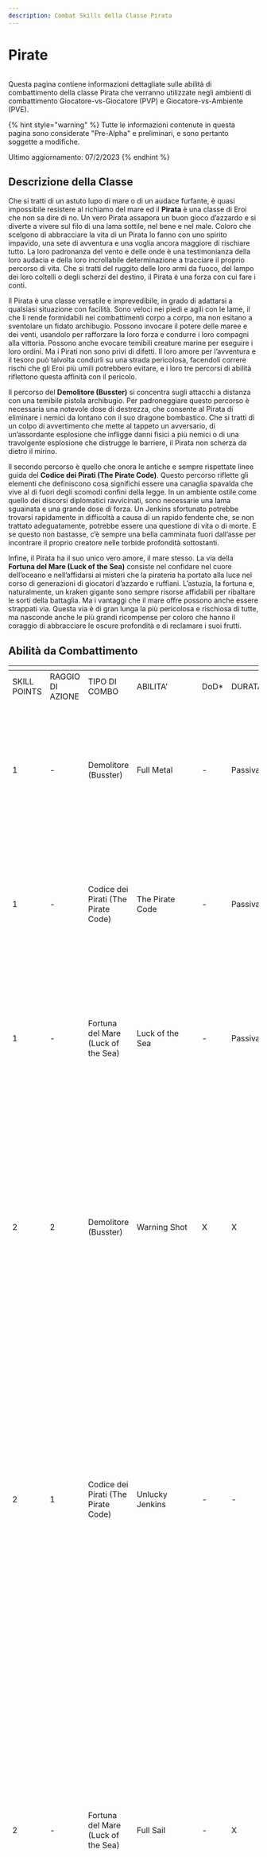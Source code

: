 ```yaml
---
description: Combat Skills della Classe Pirata
---
```


# Pirate

<figure><img src="../../.gitbook/assets/pira.png" alt=""><figcaption></figcaption></figure>

Questa pagina contiene informazioni dettagliate sulle abilità di combattimento della classe Pirata che verranno utilizzate negli ambienti di combattimento Giocatore-vs-Giocatore (PVP) e Giocatore-vs-Ambiente (PVE).

{% hint style="warning" %}
Tutte le informazioni contenute in questa pagina sono considerate "Pre-Alpha" e preliminari, e sono pertanto soggette a modifiche.

Ultimo aggiornamento: 07/2/2023
{% endhint %}

## Descrizione della Classe

Che si tratti di un astuto lupo di mare o di un audace furfante, è quasi impossibile resistere al richiamo del mare ed il **Pirata** è una classe di Eroi che non sa dire di no. Un vero Pirata assapora un buon gioco d’azzardo e si diverte a vivere sul filo di una lama sottile, nel bene e nel male. Coloro che scelgono di abbracciare la vita di un Pirata lo fanno con uno spirito impavido, una sete di avventura e una voglia ancora maggiore di rischiare tutto. La loro padronanza del vento e delle onde è una testimonianza della loro audacia e della loro incrollabile determinazione a tracciare il proprio percorso di vita. Che si tratti del ruggito delle loro armi da fuoco, del lampo dei loro coltelli o degli scherzi del destino, il Pirata è una forza con cui fare i conti.

Il Pirata è una classe versatile e imprevedibile, in grado di adattarsi a qualsiasi situazione con facilità. Sono veloci nei piedi e agili con le lame, il che li rende formidabili nei combattimenti corpo a corpo, ma non esitano a sventolare un fidato archibugio. Possono invocare il potere delle maree e dei venti, usandolo per rafforzare la loro forza e condurre i loro compagni alla vittoria. Possono anche evocare temibili creature marine per eseguire i loro ordini. Ma i Pirati non sono privi di difetti. Il loro amore per l’avventura e il tesoro può talvolta condurli su una strada pericolosa, facendoli correre rischi che gli Eroi più umili potrebbero evitare, e i loro tre percorsi di abilità riflettono questa affinità con il pericolo.

Il percorso del **Demolitore (Busster)** si concentra sugli attacchi a distanza con una temibile pistola archibugio. Per padroneggiare questo percorso è necessaria una notevole dose di destrezza, che consente al Pirata di eliminare i nemici da lontano con il suo dragone bombastico. Che si tratti di un colpo di avvertimento che mette al tappeto un avversario, di un’assordante esplosione che infligge danni fisici a più nemici o di una travolgente esplosione che distrugge le barriere, il Pirata non scherza da dietro il mirino.

Il secondo percorso è quello che onora le antiche e sempre rispettate linee guida del **Codice dei Pirati (The Pirate Code)**. Questo percorso riflette gli elementi che definiscono cosa significhi essere una canaglia spavalda che vive al di fuori degli scomodi confini della legge. In un ambiente ostile come quello dei discorsi diplomatici ravvicinati, sono necessarie una lama sguainata e una grande dose di forza. Un Jenkins sfortunato potrebbe trovarsi rapidamente in difficoltà a causa di un rapido fendente che, se non trattato adeguatamente, potrebbe essere una questione di vita o di morte. E se questo non bastasse, c’è sempre una bella camminata fuori dall’asse per incontrare il proprio creatore nelle torbide profondità sottostanti.

Infine, il Pirata ha il suo unico vero amore, il mare stesso. La via della **Fortuna del Mare (Luck of the Sea)** consiste nel confidare nel cuore dell’oceano e nell’affidarsi ai misteri che la pirateria ha portato alla luce nel corso di generazioni di giocatori d’azzardo e ruffiani. L’astuzia, la fortuna e, naturalmente, un kraken gigante sono sempre risorse affidabili per ribaltare le sorti della battaglia. Ma i vantaggi che il mare offre possono anche essere strappati via. Questa via è di gran lunga la più pericolosa e rischiosa di tutte, ma nasconde anche le più grandi ricompense per coloro che hanno il coraggio di abbracciare le oscure profondità e di reclamare i suoi frutti.

## Abilità da Combattimento

<table data-header-hidden><thead><tr><th width="110"></th><th></th><th width="175"></th><th width="162"></th><th></th><th></th><th width="800"></th></tr></thead><tbody><tr><td>SKILL POINTS</td><td>RAGGIO DI AZIONE</td><td>TIPO DI COMBO</td><td>ABILITA’</td><td>DoD*</td><td>DURATA</td><td>DESCRIZIONE</td></tr><tr><td>1</td><td>-</td><td>Demolitore (Busster)</td><td>Full Metal</td><td>-</td><td>Passiva</td><td><p>Tira un D20 all'inizio di una battaglia e rilancia ogni X turni.</p><p>Aumenta la DEX effettiva di questo Eroe di X% in combattimento.</p><p>X = valore del lancio del D20.</p></td></tr><tr><td>1</td><td>-</td><td>Codice dei Pirati (The Pirate Code)</td><td>The Pirate Code</td><td>-</td><td>Passiva</td><td><p>Tira un D20 all'inizio di una battaglia e rilancia ogni X turni.</p><p>Aumenta la STR effettiva di questo Eroe di X% in combattimento.</p><p>X = valore del lancio del D20.</p></td></tr><tr><td>1</td><td>-</td><td>Fortuna del Mare (Luck of the Sea)</td><td>Luck of the Sea</td><td>-</td><td>Passiva</td><td><p>Tira un D20 all'inizio di una battaglia e rilancia ogni X turni.</p><p>Aumenta la LCK effettiva di questo Eroe di X% in combattimento.</p><p>X = valore del lancio del D20.</p></td></tr><tr><td>2</td><td>2</td><td>Demolitore (Busster)</td><td>Warning Shot</td><td>X</td><td>X</td><td><p>Spara un singolo colpo di pistola a un nemico bersaglio in P1 o P2.</p><p>Infligge danni fisici pari a (X*BASIC + X*DEX).</p><p><strong>COMBO</strong>: Se questo Eroe ha lanciato un'abilità “Demolitore (Busster)” nell'ultimo turno, guadagna: X% + (X*DEX) possibilità di Stordire (Daze) per una durata di X.</p></td></tr><tr><td>2</td><td>1</td><td>Codice dei Pirati (The Pirate Code)</td><td>Unlucky Jenkins</td><td>-</td><td>-</td><td><p>Sguaina una sciabola e tira un D20.</p><p>Colpisci il nemico bersaglio infliggendo danni fisici pari a X (X = ((X*D20)*BASIC) + X*STR + X*LCK).</p><p>X% di Penetrazione (Pierce).</p><p><strong>COMBO</strong>: Se questo Eroe ha lanciato un'abilità “Codice dei Pirati (The Pirate Code)“ nell'ultimo turno, guadagna: X% + (X*STR) possibilità di infliggere X% Sanguinamento (Bleed) per una durata X.</p></td></tr><tr><td>2</td><td>-</td><td>Fortuna del Mare (Luck of the Sea)</td><td>Full Sail</td><td>-</td><td>X</td><td><p>Lancia una moneta da un antico tesoro proibito.</p><p><strong>Testa</strong>: Aumenta il morale dell'equipaggio, aumentando l'AGI effettiva di ogni alleato di X (X = X*LCK) per una durata di X.</p><p><strong>Croce</strong>: Aumenta il morale dell'equipaggio, aumentando i danni inflitti da ogni alleato di X% per una durata di X.</p><p><strong>COMBO</strong>: Se questo Eroe ha lanciato un'abilità "Fortuna del Mare (Luck of the Sea)“ nell'ultimo turno, guadagna: X% + (X*LCK) possibilità di aumentare la durata degli effetti da X a X.</p></td></tr><tr><td>3</td><td>2</td><td>Demolitore (Busster)</td><td>Blunderbusster</td><td>X</td><td>X</td><td><p>Spara un colpo di archibugio.</p><p>X% + (X*DEX) possibilità di distruggere le barriere dei bersagli in P1 e P2.</p><p>Infligge danni fisici ai nemici in P1 e P2 pari a (X*Basic + X*LCK) ciascuno.</p><p>X% + (X*DEX) possibilità di Stordire (Daze) il nemico bersaglio per una durata di X.</p></td></tr><tr><td>3</td><td>1</td><td>Codice dei Pirati (The Pirate Code)</td><td>Disabling Blow</td><td>X</td><td>X</td><td><p>Colpisci il nemico bersaglio con una sciabola.</p><p>Infligge danni fisici pari a (X*BASIC + X*STR).</p><p>X% + (X*STR) possibilità di Silenziare (Silence) il bersaglio per una durata di X.</p><p><strong>COMBO</strong>: Se “Unlucky Jenkins" è stato usato nell'ultimo turno di questo Eroe, guadagna: X% + (X*STR) possibilità di infliggere X% di Sanguinolento (Bleed) per una durata X.</p></td></tr><tr><td>3</td><td>3</td><td>Fortuna del Mare (Luck of the Sea)</td><td>Starboard Cannons</td><td>X</td><td>-</td><td><p>Predispone i cannoni e Carica (Channelling) per una durata di X.</p><p>Durante la Carica (Channel), guadagna X% di EVA.</p><p>Comanda alla nave di sparare con tutti i cannoni di dritta.</p><p>Infliggere a ogni nemico danni fisici pari a (X*Basic + X*LCK).</p></td></tr><tr><td>4</td><td>3</td><td>Demolitore (Busster)</td><td>Cheapshot</td><td>X</td><td>X</td><td><p>Spara al nemico bersaglio alla gamba.</p><p>Infligge danni fisici pari a (X*BASIC + X*DEX).</p><p>X% + (X*DEX) possibilità di Rallentare (Slow) il nemico bersaglio di X% per una durata di X.</p><p><strong>COMBO</strong>: Se "Warning Shot" è stato usato nell'ultimo turno di questo Eroe, guadagna: X% + (X*DEX) possibilità di Stordire (Stun) il nemico bersaglio per una durata di X.</p></td></tr><tr><td>4</td><td>1</td><td>Codice dei Pirati (The Pirate Code)</td><td>All Hands On Deck</td><td>-</td><td>-</td><td><p>Questo Eroe e ogni alleato eseguono consecutivamente un Attacco Base che infligge danni fisici al nemico bersaglio in P1.</p><p>Questo Eroe ottiene il Primo Colpo (First Strike) nel suo prossimo turno.</p></td></tr><tr><td>4</td><td>3</td><td>Fortuna del Mare (Luck of the Sea)</td><td>Curse of the Sea</td><td>-</td><td>X</td><td><p>Richiama il Kraken.</p><p>Ritardo X (X = tiro D6).</p><p>I tentacoli del Kraken si avvolgono intorno alla scacchiera del nemico.</p><p>Infligge a ogni nemico danni fisici pari a (X*Basic + X*LCK).</p><p>X% + (X*LCK) possibilità di Spaventare (Fear) il nemico con il valore di HP corrente più basso.</p><p><strong>COMBO</strong>: Se “Starboard Cannons" è stato usato nell'ultimo turno di questo Eroe, guadagna: X% + (X*LCK) possibilità di Rallentare (Slow) ogni nemico di X% per una durata di X.</p></td></tr><tr><td>5</td><td>-</td><td>Demolitore (Busster)</td><td>First Mate</td><td>-</td><td>X</td><td><p>L'alleato bersaglio guadagna l'X% di EVA (X = X + X*DEX + X*LCK) per una durata pari a X.</p><p>I prossimi X attacchi che hanno come bersaglio questo Eroe vengono reindirizzati a quell’alleato.</p><p>X = D6 diviso X, arrotondato per difetto.</p></td></tr><tr><td>5</td><td>1</td><td>Codice dei Pirati (The Pirate Code)</td><td>Walk the Plank</td><td>X</td><td>-</td><td><p>Infligge all'Eroe bersaglio danni fisici pari a (X*Basic + X*STR + X*DEX).</p><p>Se un bersaglio è sotto l'X% di HP, Giustizialo (Execute).</p><p>Se il bersaglio viene Giustiziato (Executed), guadagna il Primo Colpo (First Strike) nel prossimo turno di questo Eroe.</p></td></tr><tr><td>5</td><td>3</td><td>Fortuna del Mare (Luck of the Sea)</td><td>Parley</td><td>-</td><td>X</td><td><p>Questo Eroe e il nemico bersaglio tirano un D20.</p><p>L'Eroe che tira un valore inferiore (X*D20 + X*LCK) riceve X% di danni aggiuntivi per una durata di X.</p><p>Infligge al nemico bersaglio danni fisici pari a (X*BASIC + X*WIS + X*LCK).</p></td></tr><tr><td>10+</td><td>2</td><td>Demolitore (Busster)</td><td>Blunderbusster +</td><td>X</td><td>-</td><td><p>Spara un colpo di archibugio.</p><p>X% + (X*DEX) possibilità di distruggere le barriere dei bersagli in P1 e P2.</p><p>Infligge danni fisici ai nemici in P1 e P2 pari a (X*Basic + X*LCK) ciascuno.</p><p>X% + (X*DEX) possibilità di Stordire (Stun) il nemico bersaglio per una durata di X.</p></td></tr><tr><td>10+</td><td>3</td><td>Demolitore (Busster)</td><td>Cheapshot +</td><td>-</td><td>X</td><td><p>Spara al nemico bersaglio alla gamba.</p><p>Infligge danni fisici pari a (X*BASIC + X*DEX).</p><p>X% + (X*DEX) possibilità di Rallentare (Slow) il nemico bersaglio di X% per una durata di X.</p><p><strong>COMBO</strong>: Se "Warning Shot" è stato usato nell'ultimo turno di questo Eroe, guadagna: X% + (X*DEX) possibilità di Stordire (Stun) il nemico bersaglio per una durata di X.</p></td></tr><tr><td>10+</td><td>1</td><td>Codice dei Pirati (The Pirate Code)</td><td>Unlucky Jenkins +</td><td>X</td><td>-</td><td><p>Sguaina una sciabola e tira un D20.</p><p>Colpisci il nemico bersaglio infliggendo danni fisici pari a X (X = ((X*D20)*BASIC) + X*STR + X*LCK).</p><p>X% di Penetrazione (Pierce).</p><p><strong>COMBO</strong>: Se questo Eroe ha lanciato un'abilità “Codice dei Pirati (The Pirate Code)“ nell'ultimo turno, guadagna: X% + (X*STR) possibilità di infliggere X% Sanguinamento (Bleed) per una durata X.</p></td></tr><tr><td>10+</td><td>1</td><td>Codice dei Pirati (The Pirate Code)</td><td>Disabling Blow +</td><td>X</td><td>X</td><td><p>Colpisci il nemico bersaglio con una sciabola.</p><p>X% + (X*STR) possibilità di distruggere la barriera del bersaglio.</p><p>Infligge danni fisici pari a (X*BASIC + X*STR).</p><p>X% + (X*STR) possibilità di Silenziare (Silence) il bersaglio per una durata di X.</p><p><strong>COMBO</strong>: Se “Unlucky Jenkins" è stato usato nell'ultimo turno di questo Eroe, guadagna: X% + (X*STR) possibilità di infliggere X% di Sanguinamento (Bleed) per una durata di X.</p></td></tr><tr><td>10+</td><td>-</td><td>Fortuna del Mare (Luck of the Sea)</td><td>Starboard Cannons +</td><td>-</td><td>X</td><td><p>Predispone i cannoni e Carica (Channelling) per una durata di X.</p><p>Durante il Canale (Channel), guadagna X% di EVA.</p><p>Comanda alla nave di sparare con tutti i cannoni di dritta.</p><p>Infligge a ogni nemico danni fisici pari a (X*Basic + X*LCK).</p><p>X% + (X*LCK) possibilità di Stordire (Stun) 1 nemico a caso.</p><p>Questo Eroe ottiene il Primo Colpo (First Strike) nel suo prossimo turno.</p></td></tr><tr><td>10+</td><td>3</td><td>Fortuna del Mare (Luck of the Sea)</td><td>Curse of the Sea +</td><td>X</td><td>X</td><td><p>Richiama il Kraken.</p><p>Ritardo X (X = tiro di D6).</p><p>Il Kraken avvolge i suoi tentacoli intorno all'intera scacchiera del nemico.</p><p>Infligge a ogni nemico danni fisici pari a (X*Basic + X*LCK).</p><p>X% + (X*LCK) possibilità di Spaventare (Fear) il nemico con meno HP attuali per una durata di X.</p><p>X% + (X*LCK) possibilità di Silenziare (Silence) il nemico con i maggiori HP attuali per una durata di X.</p><p><strong>COMBO</strong>: Se "Starboard Cannons" è stato usato nell'ultimo turno di questo Eroe, guadagna: X% + (X*LCK) possibilità di Rallentare (slow) ogni nemico del X% per una durata di X.</p><p>Ripetere X (X = tiro del D20, 1-19 = 0, 20 = 1).</p></td></tr><tr><td>10</td><td>3</td><td>Demolitore (Busster)</td><td>Into The Drink</td><td>X</td><td>X</td><td><p>Spara un colpo di archibugio che infligge danni fisici pari a (X*BASIC + X*DEX) a tutti i nemici.</p><p>X% + (X*DEX) possibilità di Spaventare (Fear) il bersaglio in P1 per una durata di X.</p><p>X% + (X*DEX) possibilità di Silenziare (Silence) il bersaglio in P2 per una durata di X.</p><p>X% + (X*DEX) possibilità di Bandire (Banish) il bersaglio in P3 per una durata di X.</p><p><strong>COMBO</strong>: se “The Captain’s Hook” è stato usato il turno precedente: aumenta di X% la possibilità iniziale di Paura (Fear), Silenzio (Silence) e Bandire (Banish).</p></td></tr><tr><td>10</td><td>1</td><td>Demolitore (Busster)</td><td>One in the Chamber</td><td>X</td><td>-</td><td><p>Infligge al nemico bersaglio danni fisici pari a (X*BASIC + X*DEX).</p><p>Questo attacco ha una probabilità di critico aumentata del X% (X = X + X*DEX).</p><p>Diventa Esausto (Exhausted).</p><p><strong>Amnesia: Demolitore (Busster)</strong>. Questo Eroe non può lanciare un'abilità Demolitore (Busster) per una durata pari a X.</p></td></tr><tr><td>10</td><td>3</td><td>Demolitore (Busster)</td><td>Death from Above</td><td>X</td><td>X</td><td><p>Spara in aria tutti i colpi dell'archibugio e fa piovere schegge sulla squadra nemica.</p><p>Infligge danni fisici pari a (X*Basic + X*DEX) a ogni nemico.</p><p>X% + (X*DEX) possibilità di distruggere tutte le barriere nemiche colpite.</p><p>X% + (X*DEX) possibilità di Rallentare (Slow) tutti i nemici colpiti di X% per una durata di X.</p><p>X% + (X*DEX) possibilità di Stordire (Stun) tutti i nemici colpiti.</p></td></tr><tr><td>10</td><td>-</td><td>Codice dei Pirati (The Pirate Code)</td><td>Batten Down The Hatches</td><td>-</td><td>X</td><td><p>Preparatevi alla tempesta in arrivo.</p><p>Legate una corda intorno alla cinta di questo Eroe e di tutti gli alleati.</p><p>Tutti gli alleati ottengono una Barriera Fisica pari all'X% degli HP massimi del bersaglio (X = X + X*WIS + X*INT) per una durata di X.</p><p>Gli alleati ottengono una resistenza del X% (X = X% + X*FINE) alle seguenti STA per una durata di X:</p><ul><li>Spingere (Push)</li><li>Tirare (Pull)</li><li>Paura (Fear)</li><li>Silenzio (Silence)</li><li>Stordimento (Stun).</li></ul><p><strong>COMBO</strong>: se “Starboard Cannons" è stato lanciato in questa Battaglia, l'intero gruppo guadagna X% di Blocco per una Durata di X.</p></td></tr><tr><td>10</td><td>3</td><td>Codice dei Pirati (The Pirate Code)</td><td>A Share of the Treasure</td><td>-</td><td>X</td><td><p>L'equipaggio ha trovato un tesoro maledetto.</p><p>Il bottino deve essere diviso "equamente" tra i membri dell'equipaggio per una durata X.</p><p>Tutti i membri del gruppo e tutti i nemici tirano un D6 assolutamente non ponderato e ricevono la benedizione o la maledizione che vi si trova.</p><p><strong>Alleati</strong>:</p><ul><li>1 = -X% di riduzione effettiva dell’EVA</li><li>2 = +X% di aumento effettivo dell’EVA</li><li>3 = +X% di aumento effettivo del BLK</li><li>4 = Aumento del P.DEF (Difesa Fisica) effettivo del +X%</li><li>5 = Barriera fisica pari all'X% degli HP massimi</li><li>6 = -X% di diminuzione effettiva dell’EVA.</li></ul><p><strong>Nemici</strong>:</p><ul><li>1 = +X% di aumento effettivo dell’EVA</li><li>2 = -X% di diminuzione effettiva dei BLK</li><li>3 = -X% di diminuzione effettiva di P.DEF</li><li>4 = -X% di diminuzione effettiva dell’ACC (Precisione)</li><li>5 = Disperdere (Dispel) l’Eroe</li><li>6 = Guadagna una barriera fisica pari all'X% degli HP massimi.</li></ul><p><strong>Questo Eroe:</strong></p><ul><li>1 = -X% di diminuzione effettiva dell’EVA</li><li>2 = +X% di aumento effettivo dell’EVA</li><li>3 = Aumento effettivo dell'EVA del +X%</li><li>4 = +X% di aumento effettivo dell’EVA</li><li>5 = +X% di aumento effettivo dell’EVA</li><li>6 = +X% di aumento effettivo dell’EVA.</li></ul><p><strong>LIMITE 1</strong>: può essere attiva una sola istanza dell'abilità alla volta e se un Pirata usa questa abilità, essa annulla i risultati precedenti.</p></td></tr><tr><td>10</td><td>3</td><td>Codice dei Pirati (The Pirate Code)</td><td>The Captain's Hook</td><td>X</td><td>X</td><td><p>Infligge al nemico bersaglio danni pari a (X*BASIC + X*STR).</p><p>X% + (X*STR + X*DEX) possibilità di Tirare (Pull) il bersaglio X.</p><p>X% + (X*STR + X*DEX) possibilità di Stordire (Daze) il bersaglio per una durata pari a X.</p></td></tr><tr><td>10</td><td>3</td><td>Fortuna del Mare (Luck of the Sea)</td><td>Davy Jones's Locker</td><td>-</td><td>X</td><td><p>Il nemico bersaglio tira un D20.</p><p>Se il bersaglio tira 11 o meno, infligge al nemico bersaglio un danno pari a (X*BASIC + X*LCK).</p><p>Infligge Paura (Fear) per una durata di X.</p><p>Se il bersaglio ottiene 12 o più, infligge al nemico bersaglio danni pari a (X*BASIC + X*LCK).</p><p>Infligge Esilio (Banish) per una durata di X.</p></td></tr><tr><td>10</td><td>3</td><td>Fortuna del Mare (Luck of the Sea)</td><td>Kraken Strike</td><td>X</td><td>X</td><td><p>Richiama il Kraken.</p><p>Ritardo X (X = tiro di D6).</p><p>Il Kraken sbatte un tentacolo sul Campo di battaglia.</p><p>Infligge a ogni nemico danni pari a (X*Basic + X*LCK).</p><p>X% + (X*LCK) possibilità di Rallentare (Slow) tutti i nemici di X% per una durata di X.</p><p>X% + (X*LCK) possibilità di Stordire (Daze) tutti i nemici per una durata di X.</p><p>X% + (X*LCK) possibilità di Confondere (Confuse) tutti i nemici per una durata di X.</p><p><strong>COMBO</strong>: se "Full Sail" è attiva, aumenta la durata di X, per un totale di X.</p><p>Ripetere X (X = tiro del D20, 1-19 = 0, 20 = 1).</p></td></tr><tr><td>10</td><td>3</td><td>Fortuna del Mare (Luck of the Sea)</td><td>The Call of the Deep</td><td>X</td><td>X</td><td><p>Richiama il Kraken.</p><p>Ritardo X (X = tiro D6).</p><p>Un singolo tentacolo afferra l'Eroe bersaglio e inizia a schiacciarlo.</p><p>Infligge danni pari a (X*BASIC + X*DEX + X*STR + X*LCK) ogni singolo turno all'Eroe bersaglio per una durata di X.</p><p>Il Kraken rilascia il bersaglio se viene Ripulito (Cleanse), Riposizionato o reso Inarrestabile (Unstoppable).</p><p><strong>COMBO</strong>: Se "Davy Jones’s Locker" è stato lanciato in questa battaglia, il Kraken può essere liberato solo riposizionandosi.</p><p>Ripetere X (X = tiro del D20, 1-19 = 0, 20 = 1).</p></td></tr><tr><td>15+</td><td>-</td><td>Codice dei Pirati (The Pirate Code)</td><td>King of the Pirates</td><td>-</td><td>Passiva</td><td><p>Ottiene una serie di effetti:</p><ul><li>Aumenta la portata degli attacchi di X.</li><li>Aggiungere +X a tutti i tiri di D20.</li><li>X% effettivo di STR.</li><li>X% effettivo di DEX.</li><li>X% effettivo LCK.</li><li>X% effettivo EVA.</li><li>X% effettivo BLK.</li><li>X% effettivo SPELLBLK</li></ul></td></tr></tbody></table>

### Note <a href="#97f2" id="97f2"></a>

* DoD\*: Grado di Difficoltà (Degree of Difficulty)
* Le abilità da 10+ punti costano 10 meno il costo della versione base dell’abilità.
* Le abilità da 15 punti sono disponibili solo per gli Eroi con una classe/sottoclasse corrispondente.
